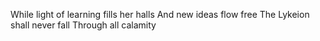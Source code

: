 <!-- title: Book of Prophecies 8:4 -->

While light of learning fills her halls
And new ideas flow free
The Lykeion shall never fall
Through all calamity
